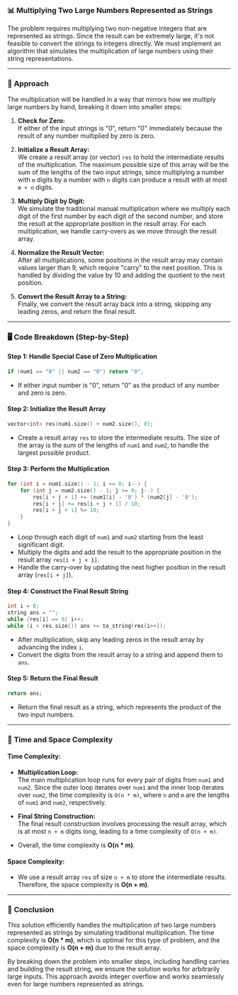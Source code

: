 ### 📊 **Multiplying Two Large Numbers Represented as Strings**

The problem requires multiplying two non-negative integers that are represented as strings. Since the result can be extremely large, it's not feasible to convert the strings to integers directly. We must implement an algorithm that simulates the multiplication of large numbers using their string representations.

---

### 🚀 **Approach**

The multiplication will be handled in a way that mirrors how we multiply large numbers by hand, breaking it down into smaller steps:

1. **Check for Zero:**  
   If either of the input strings is "0", return "0" immediately because the result of any number multiplied by zero is zero.

2. **Initialize a Result Array:**  
   We create a result array (or vector) `res` to hold the intermediate results of the multiplication. The maximum possible size of this array will be the sum of the lengths of the two input strings, since multiplying a number with `m` digits by a number with `n` digits can produce a result with at most `m + n` digits.

3. **Multiply Digit by Digit:**  
   We simulate the traditional manual multiplication where we multiply each digit of the first number by each digit of the second number, and store the result at the appropriate position in the result array. For each multiplication, we handle carry-overs as we move through the result array.

4. **Normalize the Result Vector:**  
   After all multiplications, some positions in the result array may contain values larger than 9, which require "carry" to the next position. This is handled by dividing the value by 10 and adding the quotient to the next position.

5. **Convert the Result Array to a String:**  
   Finally, we convert the result array back into a string, skipping any leading zeros, and return the final result.

---

### 🖥️ **Code Breakdown (Step-by-Step)**

#### Step 1: Handle Special Case of Zero Multiplication

```cpp
if (num1 == "0" || num2 == "0") return "0";
```

- If either input number is "0", return "0" as the product of any number and zero is zero.

#### Step 2: Initialize the Result Array

```cpp
vector<int> res(num1.size() + num2.size(), 0);
```

- Create a result array `res` to store the intermediate results. The size of the array is the sum of the lengths of `num1` and `num2`, to handle the largest possible product.

#### Step 3: Perform the Multiplication

```cpp
for (int i = num1.size() - 1; i >= 0; i--) {
    for (int j = num2.size() - 1; j >= 0; j--) {
        res[i + j + 1] += (num1[i] - '0') * (num2[j] - '0');
        res[i + j] += res[i + j + 1] / 10;
        res[i + j + 1] %= 10;
    }
}
```

- Loop through each digit of `num1` and `num2` starting from the least significant digit.
- Multiply the digits and add the result to the appropriate position in the result array `res[i + j + 1]`.
- Handle the carry-over by updating the next higher position in the result array (`res[i + j]`).

#### Step 4: Construct the Final Result String

```cpp
int i = 0;
string ans = "";
while (res[i] == 0) i++;
while (i < res.size()) ans += to_string(res[i++]);
```

- After multiplication, skip any leading zeros in the result array by advancing the index `i`.
- Convert the digits from the result array to a string and append them to `ans`.

#### Step 5: Return the Final Result

```cpp
return ans;
```

- Return the final result as a string, which represents the product of the two input numbers.

---

### 🧮 **Time and Space Complexity**

#### Time Complexity:
- **Multiplication Loop:**  
  The main multiplication loop runs for every pair of digits from `num1` and `num2`. Since the outer loop iterates over `num1` and the inner loop iterates over `num2`, the time complexity is `O(n * m)`, where `n` and `m` are the lengths of `num1` and `num2`, respectively.
  
- **Final String Construction:**  
  The final result construction involves processing the result array, which is at most `n + m` digits long, leading to a time complexity of `O(n + m)`.

- Overall, the time complexity is **O(n * m)**.

#### Space Complexity:
- We use a result array `res` of size `n + m` to store the intermediate results. Therefore, the space complexity is **O(n + m)**.

---

### 🏁 **Conclusion**

This solution efficiently handles the multiplication of two large numbers represented as strings by simulating traditional multiplication. The time complexity is **O(n * m)**, which is optimal for this type of problem, and the space complexity is **O(n + m)** due to the result array.

By breaking down the problem into smaller steps, including handling carries and building the result string, we ensure the solution works for arbitrarily large inputs. This approach avoids integer overflow and works seamlessly even for large numbers represented as strings.